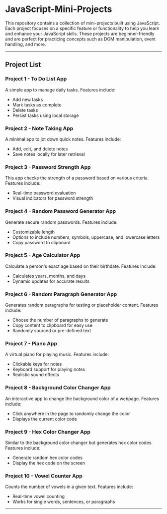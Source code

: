 # JavaScript-Mini-Projects

This repository contains a collection of mini-projects built using JavaScript. Each project focuses on a specific feature or functionality to help you learn and enhance your JavaScript skills. These projects are beginner-friendly and are perfect for practicing concepts such as DOM manipulation, event handling, and more.

---

## Project List

### Project 1 - To Do List App

A simple app to manage daily tasks. Features include:

- Add new tasks
- Mark tasks as complete
- Delete tasks
- Persist tasks using local storage

### Project 2 - Note Taking App

A minimal app to jot down quick notes. Features include:

- Add, edit, and delete notes
- Save notes locally for later retrieval

### Project 3 - Password Strength App

This app checks the strength of a password based on various criteria. Features include:

- Real-time password evaluation
- Visual indicators for password strength

### Project 4 - Random Password Generator App

Generate secure random passwords. Features include:

- Customizable length
- Options to include numbers, symbols, uppercase, and lowercase letters
- Copy password to clipboard

### Project 5 - Age Calculator App

Calculate a person's exact age based on their birthdate. Features include:

- Calculates years, months, and days
- Dynamic updates for accurate results

### Project 6 - Random Paragraph Generator App

Generates random paragraphs for testing or placeholder content. Features include:

- Choose the number of paragraphs to generate
- Copy content to clipboard for easy use
- Randomly sourced or pre-defined text

### Project 7 - Piano App

A virtual piano for playing music. Features include:

- Clickable keys for notes
- Keyboard support for playing notes
- Realistic sound effects

### Project 8 - Background Color Changer App

An interactive app to change the background color of a webpage. Features include:

- Click anywhere in the page to randomly change the color
- Displays the current color code

### Project 9 - Hex Color Changer App

Similar to the background color changer but generates hex color codes. Features include:

- Generate random hex color codes
- Display the hex code on the screen

### Project 10 - Vowel Counter App

Counts the number of vowels in a given text. Features include:

- Real-time vowel counting
- Works for single words, sentences, or paragraphs

---

